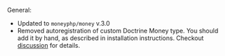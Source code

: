 General:

- Updated to `moneyphp/money` v.3.0
- Removed autoregistration of custom Doctrine Money type. You should add it by hand,
as described in installation instructions. Checkout [discussion](https://github.com/TheBigBrainsCompany/TbbcMoneyBundle/issues/38#issuecomment-256012838) for details.

